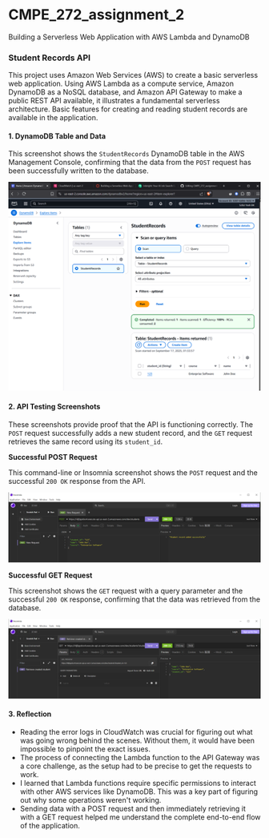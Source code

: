 # CMPE_272_assignment_2
Building a Serverless Web Application with AWS Lambda and DynamoDB

### Student Records API

This project uses Amazon Web Services (AWS) to create a basic serverless web application. Using AWS Lambda as a compute service, Amazon DynamoDB as a NoSQL database, and Amazon API Gateway to make a public REST API available, it illustrates a fundamental serverless architecture. Basic features for creating and reading student records are available in the application.

#### 1. DynamoDB Table and Data

This screenshot shows the `StudentRecords` DynamoDB table in the AWS Management Console, confirming that the data from the `POST` request has been successfully written to the database.

![](dynamodbtable_272.PNG)

#### 2. API Testing Screenshots

These screenshots provide proof that the API is functioning correctly. The `POST` request successfully adds a new student record, and the `GET` request retrieves the same record using its `student_id`.

**Successful POST Request**

This command-line or Insomnia screenshot shows the `POST` request and the successful `200 OK` response from the API.

![](post_request_272.PNG)

**Successful GET Request**

This screenshot shows the `GET` request with a query parameter and the successful `200 OK` response, confirming that the data was retrieved from the database.

![](get_request_272.PNG)

#### 3. Reflection

 - Reading the error logs in CloudWatch was crucial for figuring out what was going wrong behind the scenes. Without them, it would have been impossible to pinpoint the exact issues.
 - The process of connecting the Lambda function to the API Gateway was a core challenge, as the setup had to be precise to get the requests to work.
 - I learned that Lambda functions require specific permissions to interact with other AWS services like DynamoDB. This was a key part of figuring out why some operations weren't working.
 - Sending data with a POST request and then immediately retrieving it with a GET request helped me understand the complete end-to-end flow of the application.
